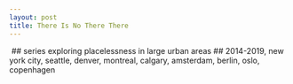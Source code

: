 ```yaml
---
layout: post
title: There Is No There There
---
```

<img src="/img/blank.png" alt="" data-echo="/images/there-is-no-there-there/1-1.jpg">
<!--more-->
## series exploring placelessness in large urban areas
## 2014-2019, new york city, seattle, denver, montreal, calgary, amsterdam, berlin, oslo, copenhagen
<img src="/img/blank.png" alt="" data-echo="/images/there-is-no-there-there/1-2.jpg">
<img src="/img/blank.png" alt="" data-echo="/images/there-is-no-there-there/1-3.jpg">
<img src="/img/blank.png" alt="" data-echo="/images/there-is-no-there-there/1-4.jpg">
<img src="/img/blank.png" alt="" data-echo="/images/there-is-no-there-there/1-5.jpg">
<img src="/img/blank.png" alt="" data-echo="/images/there-is-no-there-there/1-6.jpg">
<img src="/img/blank.png" alt="" data-echo="/images/there-is-no-there-there/1-7.jpg">
<img src="/img/blank.png" alt="" data-echo="/images/there-is-no-there-there/1-8.jpg">
<img src="/img/blank.png" alt="" data-echo="/images/there-is-no-there-there/1-9.jpg">
<img src="/img/blank.png" alt="" data-echo="/images/there-is-no-there-there/1-10.jpg">
<img src="/img/blank.png" alt="" data-echo="/images/there-is-no-there-there/1-11.jpg">
<img src="/img/blank.png" alt="" data-echo="/images/there-is-no-there-there/1-12.jpg">
<img src="/img/blank.png" alt="" data-echo="/images/there-is-no-there-there/1-13.jpg">
<img src="/img/blank.png" alt="" data-echo="/images/there-is-no-there-there/1-14.jpg">
<img src="/img/blank.png" alt="" data-echo="/images/there-is-no-there-there/1-15.jpg">
<img src="/img/blank.png" alt="" data-echo="/images/there-is-no-there-there/1-16.jpg">
<img src="/img/blank.png" alt="" data-echo="/images/there-is-no-there-there/1-17.jpg">
<img src="/img/blank.png" alt="" data-echo="/images/there-is-no-there-there/1-18.jpg">
<img src="/img/blank.png" alt="" data-echo="/images/there-is-no-there-there/1-19.jpg">
<img src="/img/blank.png" alt="" data-echo="/images/there-is-no-there-there/1-20.jpg">
<img src="/img/blank.png" alt="" data-echo="/images/there-is-no-there-there/1-21.jpg">
<img src="/img/blank.png" alt="" data-echo="/images/there-is-no-there-there/1-22.jpg">
<img src="/img/blank.png" alt="" data-echo="/images/there-is-no-there-there/1-23.jpg">